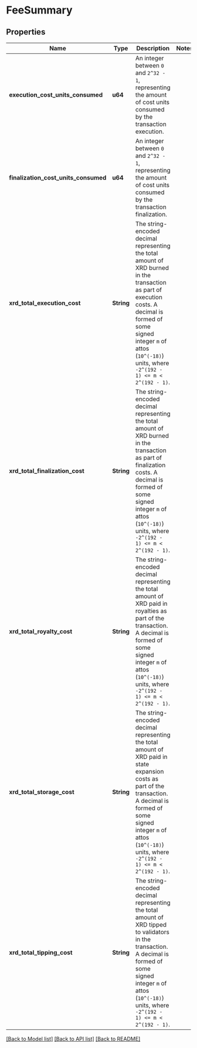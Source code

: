 # FeeSummary

## Properties

Name | Type | Description | Notes
------------ | ------------- | ------------- | -------------
**execution_cost_units_consumed** | **u64** | An integer between `0` and `2^32 - 1`, representing the amount of cost units consumed by the transaction execution. | 
**finalization_cost_units_consumed** | **u64** | An integer between `0` and `2^32 - 1`, representing the amount of cost units consumed by the transaction finalization. | 
**xrd_total_execution_cost** | **String** | The string-encoded decimal representing the total amount of XRD burned in the transaction as part of execution costs. A decimal is formed of some signed integer `m` of attos (`10^(-18)`) units, where `-2^(192 - 1) <= m < 2^(192 - 1)`.  | 
**xrd_total_finalization_cost** | **String** | The string-encoded decimal representing the total amount of XRD burned in the transaction as part of finalization costs. A decimal is formed of some signed integer `m` of attos (`10^(-18)`) units, where `-2^(192 - 1) <= m < 2^(192 - 1)`.  | 
**xrd_total_royalty_cost** | **String** | The string-encoded decimal representing the total amount of XRD paid in royalties as part of the transaction. A decimal is formed of some signed integer `m` of attos (`10^(-18)`) units, where `-2^(192 - 1) <= m < 2^(192 - 1)`.  | 
**xrd_total_storage_cost** | **String** | The string-encoded decimal representing the total amount of XRD paid in state expansion costs as part of the transaction. A decimal is formed of some signed integer `m` of attos (`10^(-18)`) units, where `-2^(192 - 1) <= m < 2^(192 - 1)`.  | 
**xrd_total_tipping_cost** | **String** | The string-encoded decimal representing the total amount of XRD tipped to validators in the transaction. A decimal is formed of some signed integer `m` of attos (`10^(-18)`) units, where `-2^(192 - 1) <= m < 2^(192 - 1)`.  | 

[[Back to Model list]](../README.md#documentation-for-models) [[Back to API list]](../README.md#documentation-for-api-endpoints) [[Back to README]](../README.md)


